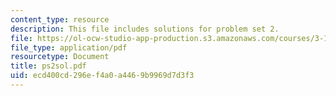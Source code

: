 ```yaml
---
content_type: resource
description: This file includes solutions for problem set 2.
file: https://ol-ocw-studio-app-production.s3.amazonaws.com/courses/3-185-transport-phenomena-in-materials-engineering-fall-2003/ecd400cd296ef4a0a4469b9969d7d3f3_ps2sol.pdf
file_type: application/pdf
resourcetype: Document
title: ps2sol.pdf
uid: ecd400cd-296e-f4a0-a446-9b9969d7d3f3
---
```

